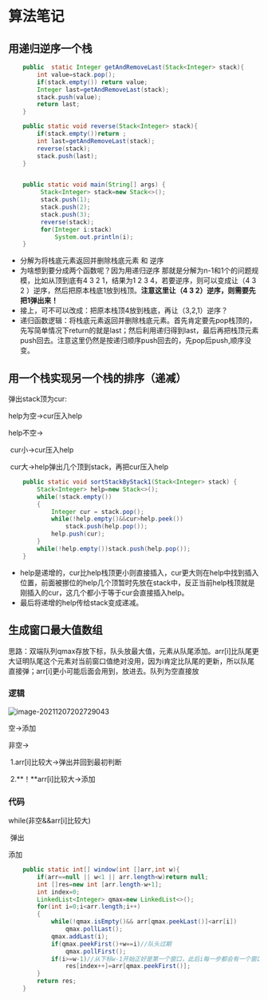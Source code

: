 # 算法笔记

## 用递归逆序一个栈

```java
    public  static Integer getAndRemoveLast(Stack<Integer> stack){
        int value=stack.pop();
        if(stack.empty()) return value;
        Integer last=getAndRemoveLast(stack);
        stack.push(value);
        return last;
    }

    public static void reverse(Stack<Integer> stack){
        if(stack.empty())return ;
        int last=getAndRemoveLast(stack);
        reverse(stack);
        stack.push(last);
    }


    public static void main(String[] args) {
         Stack<Integer> stack=new Stack<>();
         stack.push(1);
         stack.push(2);
         stack.push(3);
         reverse(stack);
         for(Integer i:stack)
             System.out.println(i);
    }
```

- 分解为将栈底元素返回并删除栈底元素 和 逆序
- 为啥想到要分成两个函数呢？因为用递归逆序 那就是分解为n-1和1个的问题规模，比如从顶到底有4 3 2 1，结果为1 2 3 4，若要逆序，则可以变成让（4 3 2 ）逆序，然后把原本栈底1放到栈顶。**注意这里让（4 3 2）逆序，则需要先把1弹出来！**
- 接上，可不可以改成：把原本栈顶4放到栈底，再让（3,2,1）逆序？
- 递归函数逻辑：将栈底元素返回并删除栈底元素。首先肯定要先pop栈顶的，先写简单情况下return的就是last；然后利用递归得到last，最后再把栈顶元素push回去。注意这里仍然是按递归顺序push回去的，先pop后push,顺序没变。



## 用一个栈实现另一个栈的排序（递减）

弹出stack顶为cur:

help为空->cur压入help

help不空->

​	cur小->cur压入help

​	cur大->help弹出几个顶到stack，再把cur压入help

```java
    public static void sortStackByStack1(Stack<Integer> stack) {
        Stack<Integer> help=new Stack<>();
        while(!stack.empty())
        {
            Integer cur = stack.pop();
            while(!help.empty()&&cur>help.peek())
                stack.push(help.pop());
            help.push(cur);
        }
        while(!help.empty())stack.push(help.pop());
    }
```

- help是递增的，cur比help栈顶更小则直接插入，cur更大则在help中找到插入位置，前面被挪位的help几个顶暂时先放在stack中，反正当前help栈顶就是刚插入的cur，这几个都小于等于cur会直接插入help。
- 最后将递增的help传给stack变成递减。

## 生成窗口最大值数组

思路：双端队列qmax存放下标，队头放最大值，元素从队尾添加。arr[i]比队尾更大证明队尾这个元素对当前窗口值绝对没用，因为i肯定比队尾的更新，所以队尾直接弹；arr[i]更小可能后面会用到，放进去。队列为空直接放

### 逻辑

![image-20211207202729043](C:\Users\white\AppData\Roaming\Typora\typora-user-images\image-20211207202729043.png)

空->添加

非空->

​	1.arr[i]比较大->弹出并回到最初判断

​	2.**！**arr[i]比较大->添加

### 代码

while(非空&&arr[i]比较大) 

​	弹出

添加

```java
    public static int[] window(int []arr,int w){
        if(arr==null || w<1 || arr.length<w)return null;
        int []res=new int [arr.length-w+1];
        int index=0;
        LinkedList<Integer> qmax=new LinkedList<>();
        for(int i=0;i<arr.length;i++)
        {
            while(!qmax.isEmpty()&& arr[qmax.peekLast()]<arr[i])
                qmax.pollLast();
            qmax.addLast(i);
            if(qmax.peekFirst()+w==i)//队头过期
                qmax.pollFirst();
            if(i>=w-1)//从下标w-1开始正好是第一个窗口，此后i每一步都会有一个窗口值
                res[index++]=arr[qmax.peekFirst()];
        }
        return res;
    }
```

